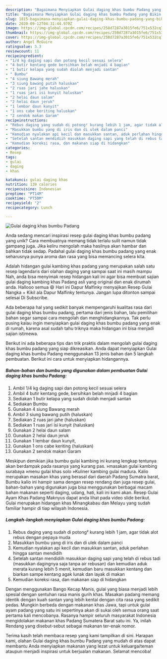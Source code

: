 ```yaml
---
description: "Bagaimana Menyiapkan Gulai daging khas bumbu Padang yang Bikin Ngiler"
title: "Bagaimana Menyiapkan Gulai daging khas bumbu Padang yang Bikin Ngiler"
slug: 1815-bagaimana-menyiapkan-gulai-daging-khas-bumbu-padang-yang-bikin-ngiler
date: 2020-09-12T04:31:44.970Z
image: https://img-global.cpcdn.com/recipes/258d7287a3015fe6/751x532cq70/gulai-daging-khas-bumbu-padang-foto-resep-utama.jpg
thumbnail: https://img-global.cpcdn.com/recipes/258d7287a3015fe6/751x532cq70/gulai-daging-khas-bumbu-padang-foto-resep-utama.jpg
cover: https://img-global.cpcdn.com/recipes/258d7287a3015fe6/751x532cq70/gulai-daging-khas-bumbu-padang-foto-resep-utama.jpg
author: Angel McGuire
ratingvalue: 3.3
reviewcount: 11
recipeingredient:
- "1/4 kg daging sapi dan potong kecil sesuai selera"
- "4 butir kentang gede bersihkan belah mnjadi 4 bagian"
- "1 butir kelapa yang sudah diolah menjadi santan"
- " Bumbu"
- "4 siung Bawang merah"
- "3 siung bawang putih haluskan"
- "2 ruas jari jahe haluskan"
- "1 ruas jari isi kunyit haluskan"
- "2 helai daun salam"
- "2 helai daun jeruk"
- "1 lembar daun kunyit"
- "1 ons cabe keriting haluskan"
- "2 sendok makan Garam"
recipeinstructions:
- "Rebus daging yang sudah di potong² kurang lebih 1 jam, agar tidak alot rebus dengan pepaya muda"
- "Masukkan bumbu yang di iris dan di ulek dalam panci"
- "Kemudian nyalakan api kecil dan masukkan santan, aduk perlahan hingga santan mendidih"
- "Setelah santan mendidiih masukkan daging sapi yang telah di rebus tadi (masukkan dagingnya saja tanpa air rebusan) dan kemudian aduk merata kurang lebih 5 menit, kemudian baru masukkan kentang dan biarkan sampe kentang agak lunak dan layak di makan"
- "Kemudian koreksi rasa, dan makanan siap di hidangkan"
categories:
- Resep
tags:
- gulai
- daging
- khas

katakunci: gulai daging khas 
nutrition: 139 calories
recipecuisine: Indonesian
preptime: "PT14M"
cooktime: "PT50M"
recipeyield: "2"
recipecategory: Lunch

---
```



![Gulai daging khas bumbu Padang](https://img-global.cpcdn.com/recipes/258d7287a3015fe6/751x532cq70/gulai-daging-khas-bumbu-padang-foto-resep-utama.jpg)

Anda sedang mencari inspirasi resep gulai daging khas bumbu padang yang unik? Cara membuatnya memang tidak terlalu sulit namun tidak gampang juga. Jika keliru mengolah maka hasilnya akan hambar dan bahkan tidak sedap. Padahal gulai daging khas bumbu padang yang enak seharusnya punya aroma dan rasa yang bisa memancing selera kita.

Adalah hidangan gulai kambing khas padang yang merupakan salah satu resep lagendaris dari olahan daging yang sampai saat ini masih mampu Nah, anda bisa menyimak resep hidangan kali ini agar bisa membuat sajian gulai daging kambing khas Padang asli yang original dan enak dirumah anda. Hallooo semua 😄 Hari ini Dapur Malfinky menyajikan Resep Gulai Nangka + Kikil ala Dapur Malfinky tentunya. Jangan lupa ditonton sampai selesai Di Subscribe.

Ada beberapa hal yang sedikit banyak mempengaruhi kualitas rasa dari gulai daging khas bumbu padang, pertama dari jenis bahan, lalu pemilihan bahan segar sampai cara mengolah dan menghidangkannya. Tak perlu pusing kalau ingin menyiapkan gulai daging khas bumbu padang yang enak di rumah, karena asal sudah tahu triknya maka hidangan ini bisa menjadi sajian istimewa.


Berikut ini ada beberapa tips dan trik praktis dalam mengolah gulai daging khas bumbu padang yang siap dikreasikan. Anda dapat menyiapkan Gulai daging khas bumbu Padang menggunakan 13 jenis bahan dan 5 langkah pembuatan. Berikut ini cara untuk menyiapkan hidangannya.

<!--inarticleads1-->

##### Bahan-bahan dan bumbu yang digunakan dalam pembuatan Gulai daging khas bumbu Padang:

1. Ambil 1/4 kg daging sapi dan potong kecil sesuai selera
1. Ambil 4 butir kentang gede, bersihkan belah mnjadi 4 bagian
1. Sediakan 1 butir kelapa yang sudah diolah menjadi santan
1. Sediakan  Bumbu
1. Gunakan 4 siung Bawang merah
1. Ambil 3 siung bawang putih (haluskan)
1. Sediakan 2 ruas jari jahe (haluskan)
1. Sediakan 1 ruas jari isi kunyit (haluskan)
1. Gunakan 2 helai daun salam
1. Gunakan 2 helai daun jeruk
1. Gunakan 1 lembar daun kunyit,
1. Gunakan 1 ons cabe keriting (haluskan)
1. Gunakan 2 sendok makan Garam


Meskipun demikian jika bumbu gulai kambing ini kurang lengkap tentunya akan berdampak pada rasanya yang kurang pas. »masakan gulai kambing surabaya »menu gulai khas solo »Kuliner kambing gulai madura. Kalio merupakan masakan khas yang berasal dari daerah Padang Sumatra barat, Bumbu kalio ini hampir sama dengan resep rendang dan juga resep gulai, bahan-bahan yang digunakan juga bisa menggunakan berbagai macam bahan makanan seperti daging, udang, hati, kali ini kami akan. Resep Gulai Ayam Khas Padang Maknyus dapat anda lihat pada video slide berikut. Gulai merupakan hidangan khas Minangkabau dan Melayu yang sudah familiar hampir di tiap wilayah Indonesia. 

<!--inarticleads2-->

##### Langkah-langkah menyiapkan Gulai daging khas bumbu Padang:

1. Rebus daging yang sudah di potong² kurang lebih 1 jam, agar tidak alot rebus dengan pepaya muda
1. Masukkan bumbu yang di iris dan di ulek dalam panci
1. Kemudian nyalakan api kecil dan masukkan santan, aduk perlahan hingga santan mendidih
1. Setelah santan mendidiih masukkan daging sapi yang telah di rebus tadi (masukkan dagingnya saja tanpa air rebusan) dan kemudian aduk merata kurang lebih 5 menit, kemudian baru masukkan kentang dan biarkan sampe kentang agak lunak dan layak di makan
1. Kemudian koreksi rasa, dan makanan siap di hidangkan


Dengan menggunakan Bango Kecap Manis, gulai yang biasa menjadi lebih spesial dengan sentuhan rasa manis gurih khas. Masakan padang memang identik dengan kuah santan yang lebih kental dengan cita rasa yang sedikit pedas. Mungkin berbeda dengan makanan khas Jawa, tapi untuk gulai ayam padang yang satu ini sepertinya akan di sukai oleh semua orang saat pertama kali mencobanya. Rasanya hampir seluruh masyarakat Indonesia mengidolakan makanan khas Padang Sumatera Barat satu ini. Ya, inilah Rendang yang disebut-sebut sebagai makanan ter-enak nomor. 

Terima kasih telah membaca resep yang kami tampilkan di sini. Harapan kami, olahan Gulai daging khas bumbu Padang yang mudah di atas dapat membantu Anda menyiapkan makanan yang lezat untuk keluarga/teman ataupun menjadi inspirasi untuk berjualan makanan. Selamat mencoba!
